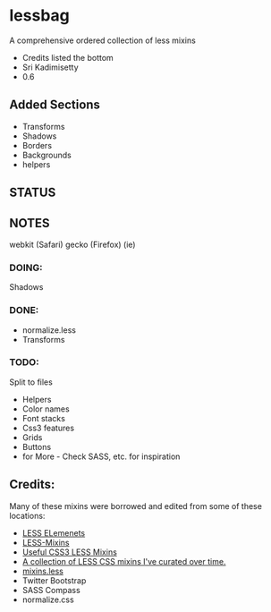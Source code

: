 # lessbag
A comprehensive ordered collection of less mixins
* Credits listed the bottom
* Sri Kadimisetty
* 0.6


## Added Sections
* Transforms
* Shadows
* Borders
* Backgrounds
* helpers


## STATUS


## NOTES
webkit (Safari)
gecko (Firefox)
(ie)

### DOING:
Shadows

### DONE:
* normalize.less
* Transforms

### TODO:    
Split to files
* Helpers    
* Color names    
* Font stacks    
* Css3 features    
* Grids    
* Buttons    
* for More - Check SASS, etc.  for inspiration

## Credits:
Many of these mixins were borrowed and edited from some of these locations:    
* [LESS ELemenets](http://www.lesselements.com)    
* [LESS-Mixins](https://github.com/tophermade/LESS-Mixins/downloads)    
* [Useful CSS3 LESS Mixins](http://css-tricks.com/snippets/css/useful-css3-less-mixins/ )    
* [A collection of LESS CSS mixins I've curated over time.](http://forrst.com/posts/A_collection_of_LESS_CSS_mixins_Ive_curated_ove-1M4)    
* [mixins.less](https://github.com/dancrew32/lesslib/blob/master/mixins.less)
* Twitter Bootstrap    
* SASS Compass    
* normalize.css
